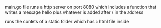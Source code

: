 

main.go file runs a http server on port 8080 which includes a function that writes a message hello plus whatever is added after / in the address 



runs the contets of a static folder which has a html file inside
